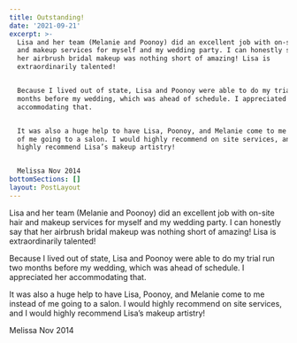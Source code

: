 ```yaml
---
title: Outstanding!
date: '2021-09-21'
excerpt: >-
  Lisa and her team (Melanie and Poonoy) did an excellent job with on-site hair
  and makeup services for myself and my wedding party. I can honestly say that
  her airbrush bridal makeup was nothing short of amazing! Lisa is
  extraordinarily talented!


  Because I lived out of state, Lisa and Poonoy were able to do my trial run two
  months before my wedding, which was ahead of schedule. I appreciated her
  accommodating that.


  It was also a huge help to have Lisa, Poonoy, and Melanie come to me instead
  of me going to a salon. I would highly recommend on site services, and I would
  highly recommend Lisa’s makeup artistry!


  Melissa Nov 2014
bottomSections: []
layout: PostLayout
---
```

Lisa and her team (Melanie and Poonoy) did an excellent job with on-site hair and makeup services for myself and my wedding party. I can honestly say that her airbrush bridal makeup was nothing short of amazing! Lisa is extraordinarily talented!

Because I lived out of state, Lisa and Poonoy were able to do my trial run two months before my wedding, which was ahead of schedule. I appreciated her accommodating that.

It was also a huge help to have Lisa, Poonoy, and Melanie come to me instead of me going to a salon. I would highly recommend on site services, and I would highly recommend Lisa’s makeup artistry!

Melissa Nov 2014
